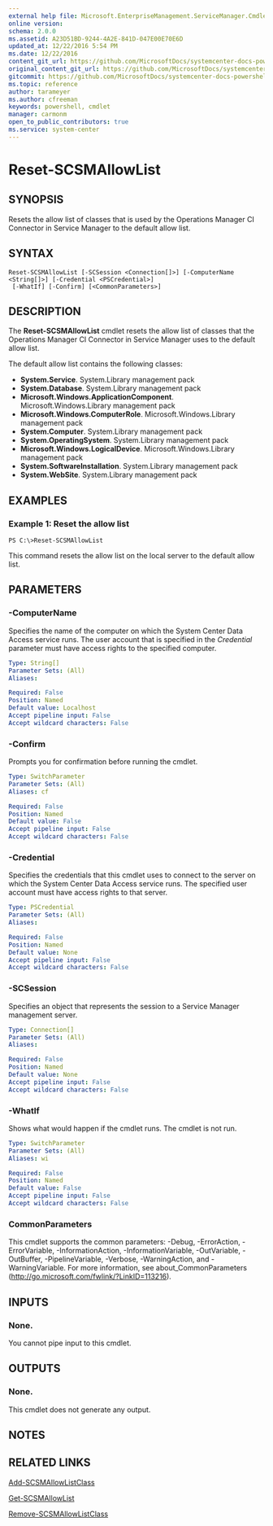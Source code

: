 ```yaml
---
external help file: Microsoft.EnterpriseManagement.ServiceManager.Cmdlets.dll-Help.xml
online version: 
schema: 2.0.0
ms.assetid: A23D51BD-9244-4A2E-841D-047E00E70E6D
updated_at: 12/22/2016 5:54 PM
ms.date: 12/22/2016
content_git_url: https://github.com/MicrosoftDocs/systemcenter-docs-powershell/blob/master/systemcenter-cmdlets/SystemCenter2016/ServiceManager/vlatest/Reset-SCSMAllowList.md
original_content_git_url: https://github.com/MicrosoftDocs/systemcenter-docs-powershell/blob/master/systemcenter-cmdlets/SystemCenter2016/ServiceManager/vlatest/Reset-SCSMAllowList.md
gitcommit: https://github.com/MicrosoftDocs/systemcenter-docs-powershell/blob/17c3a51bd892aad46c731d9f381f0704b4815004/systemcenter-cmdlets/SystemCenter2016/ServiceManager/vlatest/Reset-SCSMAllowList.md
ms.topic: reference
author: tarameyer
ms.author: cfreeman
keywords: powershell, cmdlet
manager: carmonm
open_to_public_contributors: true
ms.service: system-center
---
```


# Reset-SCSMAllowList

## SYNOPSIS
Resets the allow list of classes that is used by the Operations Manager CI Connector in Service Manager to the default allow list.

## SYNTAX

```
Reset-SCSMAllowList [-SCSession <Connection[]>] [-ComputerName <String[]>] [-Credential <PSCredential>]
 [-WhatIf] [-Confirm] [<CommonParameters>]
```

## DESCRIPTION
The **Reset-SCSMAllowList** cmdlet resets the allow list of classes that the Operations Manager CI Connector in Service Manager uses to the default allow list.

The default allow list contains the following classes:

- **System.Service**. System.Library management pack
- **System.Database**. System.Library management pack
- **Microsoft.Windows.ApplicationComponent**. Microsoft.Windows.Library management pack
- **Microsoft.Windows.ComputerRole**. Microsoft.Windows.Library management pack
- **System.Computer**. System.Library management pack
- **System.OperatingSystem**. System.Library management pack
- **Microsoft.Windows.LogicalDevice**. Microsoft.Windows.Library management pack
- **System.SoftwareInstallation**. System.Library management pack
- **System.WebSite**. System.Library management pack

## EXAMPLES

### Example 1: Reset the allow list
```
PS C:\>Reset-SCSMAllowList
```

This command resets the allow list on the local server to the default allow list.

## PARAMETERS

### -ComputerName
Specifies the name of the computer on which the System Center Data Access service runs.
The user account that is specified in the *Credential* parameter must have access rights to the specified computer.

```yaml
Type: String[]
Parameter Sets: (All)
Aliases: 

Required: False
Position: Named
Default value: Localhost
Accept pipeline input: False
Accept wildcard characters: False
```

### -Confirm
Prompts you for confirmation before running the cmdlet.

```yaml
Type: SwitchParameter
Parameter Sets: (All)
Aliases: cf

Required: False
Position: Named
Default value: False
Accept pipeline input: False
Accept wildcard characters: False
```

### -Credential
Specifies the credentials that this cmdlet uses to connect to the server on which the System Center Data Access service runs.
The specified user account must have access rights to that server.

```yaml
Type: PSCredential
Parameter Sets: (All)
Aliases: 

Required: False
Position: Named
Default value: None
Accept pipeline input: False
Accept wildcard characters: False
```

### -SCSession
Specifies an object that represents the session to a Service Manager management server.

```yaml
Type: Connection[]
Parameter Sets: (All)
Aliases: 

Required: False
Position: Named
Default value: None
Accept pipeline input: False
Accept wildcard characters: False
```

### -WhatIf
Shows what would happen if the cmdlet runs.
The cmdlet is not run.

```yaml
Type: SwitchParameter
Parameter Sets: (All)
Aliases: wi

Required: False
Position: Named
Default value: False
Accept pipeline input: False
Accept wildcard characters: False
```

### CommonParameters
This cmdlet supports the common parameters: -Debug, -ErrorAction, -ErrorVariable, -InformationAction, -InformationVariable, -OutVariable, -OutBuffer, -PipelineVariable, -Verbose, -WarningAction, and -WarningVariable. For more information, see about_CommonParameters (http://go.microsoft.com/fwlink/?LinkID=113216).

## INPUTS

### None.
You cannot pipe input to this cmdlet.

## OUTPUTS

### None.
This cmdlet does not generate any output.

## NOTES

## RELATED LINKS

[Add-SCSMAllowListClass](xref:SystemCenter2016/ServiceManager/vlatest/Add-SCSMAllowListClass.md)

[Get-SCSMAllowList](xref:SystemCenter2016/ServiceManager/vlatest/Get-SCSMAllowList.md)

[Remove-SCSMAllowListClass](xref:SystemCenter2016/ServiceManager/vlatest/Remove-SCSMAllowListClass.md)

